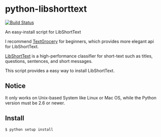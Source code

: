 python-libshorttext
===================

[![Build Status](https://travis-ci.org/2shou/python-libshorttext.svg?branch=master)](https://travis-ci.org/2shou/python-libshorttext)

An easy-install script for LibShortText

I recommend [TextGrocery](https://github.com/2shou/TextGrocery) for beginners, which provides more elegant api for LibShortText.

[LibShortText](http://www.csie.ntu.edu.tw/~cjlin/libshorttext/) is a high-performance classifier for short-text such as titles, questions, sentences, and short messages.

This script provides a easy way to install LibShortText.

Notice
------
It only works on Unix-based System like Linux or Mac OS, while the Python version must be 2.6 or newer.

Install
-------

    $ python setup install
